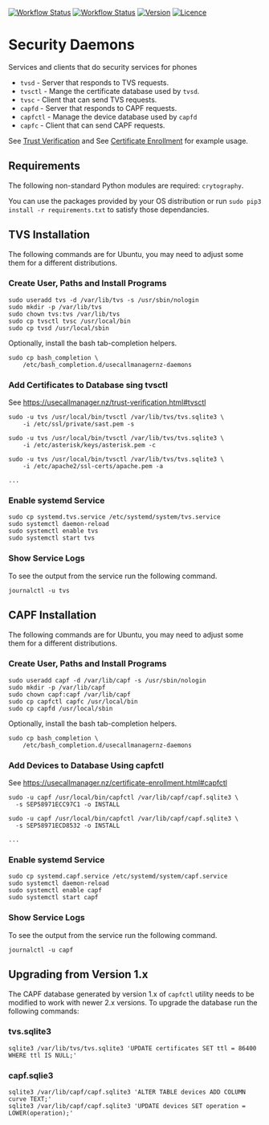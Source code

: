[![Workflow Status](https://img.shields.io/github/workflow/status/usecallmanagernz/daemons/python%20lint/master?label=python%20lint)](https://github.com/usecallmanagernz/daemons/actions/workflows/pylint.yml) [![Workflow Status](https://img.shields.io/github/workflow/status/usecallmanagernz/daemons/shell%20lint/master?label=shell%20lint)](https://github.com/usecallmanagernz/daemons/actions/workflows/shellcheck.yml) [![Version](https://img.shields.io/github/v/tag/usecallmanagernz/daemons?color=blue&label=version&sort=semver)](https://github.com/usecallmanagernz/daemons/releases) [![Licence](https://img.shields.io/github/license/usecallmanagernz/daemons?color=red)](LICENSE)

# Security Daemons 

Services and clients that do security services for phones

* `tvsd` - Server that responds to TVS requests. 
* `tvsctl` - Mange the certificate database used by `tvsd`.
* `tvsc` - Client that can send TVS requests. 
* `capfd` - Server that responds to CAPF requests.
* `capfctl` - Manage the device database used by `capfd`
* `capfc` - Client that can send CAPF requests.

See [Trust Verification](http://usecallmanager.nz/trust-verification.html) and
See [Certificate Enrollment](http://usecallmanager.nz/certificate-enrollment.html)
for example usage.

## Requirements

The following non-standard Python modules are required: `crytography`.

You can use the packages provided by your OS distribution or run
`sudo pip3 install -r requirements.txt` to satisfy those dependancies.

## TVS Installation

The following commands are for Ubuntu, you may need to adjust some
them for a different distributions.

### Create User, Paths and Install Programs

```
sudo useradd tvs -d /var/lib/tvs -s /usr/sbin/nologin
sudo mkdir -p /var/lib/tvs
sudo chown tvs:tvs /var/lib/tvs
sudo cp tvsctl tvsc /usr/local/bin
sudo cp tvsd /usr/local/sbin
```

Optionally, install the bash tab-completion helpers.

```
sudo cp bash_completion \
    /etc/bash_completion.d/usecallmanagernz-daemons
```

### Add Certificates to Database sing tvsctl

See https://usecallmanager.nz/trust-verification.html#tvsctl

```
sudo -u tvs /usr/local/bin/tvsctl /var/lib/tvs/tvs.sqlite3 \
    -i /etc/ssl/private/sast.pem -s

sudo -u tvs /usr/local/bin/tvsctl /var/lib/tvs/tvs.sqlite3 \
    -i /etc/asterisk/keys/asterisk.pem -c

sudo -u tvs /usr/local/bin/tvsctl /var/lib/tvs/tvs.sqlite3 \
    -i /etc/apache2/ssl-certs/apache.pem -a

...
```

### Enable systemd Service

```
sudo cp systemd.tvs.service /etc/systemd/system/tvs.service
sudo systemctl daemon-reload
sudo systemctl enable tvs
sudo systemctl start tvs
```

### Show Service Logs

To see the output from the service run the following command.

```
journalctl -u tvs
```

## CAPF Installation

The following commands are for Ubuntu, you may need to adjust some
them for a different distributions.

### Create User, Paths and Install Programs

```
sudo useradd capf -d /var/lib/capf -s /usr/sbin/nologin
sudo mkdir -p /var/lib/capf
sudo chown capf:capf /var/lib/capf
sudo cp capfctl capfc /usr/local/bin
sudo cp capfd /usr/local/sbin
```

Optionally, install the bash tab-completion helpers.

```
sudo cp bash_completion \
    /etc/bash_completion.d/usecallmanagernz-daemons
```

### Add Devices to Database Using capfctl

See https://usecallmanager.nz/certificate-enrollment.html#capfctl

```
sudo -u capf /usr/local/bin/capfctl /var/lib/capf/capf.sqlite3 \
  -s SEP58971ECC97C1 -o INSTALL

sudo -u capf /usr/local/bin/capfctl /var/lib/capf/capf.sqlite3 \
  -s SEP58971ECD8532 -o INSTALL

...
```

### Enable systemd Service

```
sudo cp systemd.capf.service /etc/systemd/system/capf.service
sudo systemctl daemon-reload
sudo systemctl enable capf
sudo systemctl start capf
```

### Show Service Logs

To see the output from the service run the following command.

```
journalctl -u capf
```

## Upgrading from Version 1.x

The CAPF database generated by version 1.x of `capfctl` utility needs
to be modified to work with newer 2.x versions. To upgrade the database
run the following commands:

### tvs.sqlite3

```
sqlite3 /var/lib/tvs/tvs.sqlite3 'UPDATE certificates SET ttl = 86400 WHERE ttl IS NULL;'
```

### capf.sqlie3

```
sqlite3 /var/lib/capf/capf.sqlite3 'ALTER TABLE devices ADD COLUMN curve TEXT;'
sqlite3 /var/lib/capf/capf.sqlite3 'UPDATE devices SET operation = LOWER(operation);'
```
